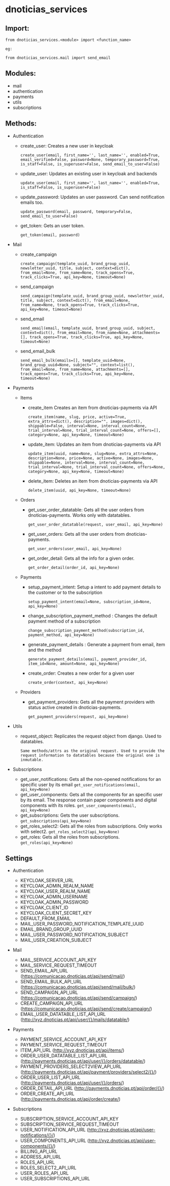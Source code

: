# dnoticias_services

## Import:

`from dnoticias_services.<module> import <function_name>`

`eg:`

`from dnoticias_services.mail import send_email`


## Modules:
* mail
* authentication
* payments
* utils
* subscriptions

## Methods:
* Authentication
  - create_user: Creates a new user in keycloak

    `create_user(email, first_name='', last_name='', enabled=True, email_verified=False, password=None, temporary_password=True, is_staff=False, is_superuser=False, send_email_to_user=False)`
  - update_user: Updates an existing user in keycloak and backends

    `update_user(email, first_name='', last_name='', enabled=True, is_staff=False, is_superuser=False)`
  - update_password: Updates an user password. Can send notification emails too.

    `update_password(email, password, temporary=False, send_email_to_user=False)`
  - get_token: Gets an user token.

    `get_token(email, password)`
* Mail
  - create_campaign

    `create_campaign(template_uuid, brand_group_uuid, newsletter_uuid, title, subject, context=dict(), from_email=None, from_name=None, track_opens=True, track_clicks=True, api_key=None, timeout=None)`
  - send_campaign

    `send_campaign(template_uuid, brand_group_uuid, newsletter_uuid, title, subject, context=dict(), from_email=None, from_name=None, track_opens=True, track_clicks=True, api_key=None, timeout=None)`
  - send_email

    `send_email(email, template_uuid, brand_group_uuid, subject, context=dict(), from_email=None, from_name=None, attachments=[], track_opens=True, track_clicks=True, api_key=None, timeout=None)`
  - send_email_bulk

    `send_email_bulk(emails=[], template_uuid=None, brand_group_uuid=None, subject="", context=list(), from_email=None, from_name=None, attachments=[], track_opens=True, track_clicks=True, api_key=None, timeout=None)`

* Payments
  * Items
    - create_item Creates an item from dnoticias-payments via API

      `create_item(name, slug, price, active=True, extra_attrs=dict(), description="", images=dict(), shippable=False, interval=None, interval_count=None, trial_interval=None, trial_interval_count=None, offers=[], category=None, api_key=None, timeout=None)`
    - update_item: Updates an item from dnoticias-payments via API

      `update_item(uuid, name=None, slug=None, extra_attrs=None, description=None, price=None, active=None, images=None, shippable=None, interval=None, interval_count=None, trial_interval=None, trial_interval_count=None, offers=None, category=None, api_key=None, timeout=None)`
    - delete_item: Deletes an item from dnoticias-payments via API

      `delete_item(uuid, api_key=None, timeout=None)`

  * Orders
    - get_user_order_datatable: Gets all the user orders from dnoticias-payments. Works only with datatables.

      `get_user_order_datatable(request, user_email, api_key=None)`

    - get_user_orders: Gets all the user orders from dnoticias-payments.

      `get_user_orders(user_email, api_key=None)`

    - get_order_detail: Gets all the info for a given order.

      `get_order_detail(order_id, api_key=None)`

  * Payments
    - setup_payment_intent: Setup a intent to add payment details to the customer or to the subscription

      `setup_payment_intent(email=None, subscription_id=None, api_key=None)`
    
    - change_subscription_payment_method : Changes the default payment method of a subscription
    
      `change_subscription_payment_method(subscription_id, payment_method, api_key=None)`
    
    - generate_payment_details : Generate a payment from email, item and the method

      `generate_payment_details(email, payment_provider_id, item_id=None, amount=None, api_key=None)`

    - create_order: Creates a new order for a given user

      `create_order(context, api_key=None)`

  * Providers
    - get_payment_providers: Gets all the payment providers with status active created in dnoticias-payments.

      `get_payment_providers(request, api_key=None)`

* Utils
  - request_object: Replicates the request object from django. Used to datatables.

    `Same methods/attrs as the original request. Used to provide the request information to datatables because the original one is inmutable.`

* Subscriptions
  - get_user_notifications: Gets all the non-opened notifications for an specific user by its email
    `get_user_notifications(email, api_key=None)`
  - get_user_components: Gets all the components for an specific user by its email. The response contain paper components and digital components with its roles.
    `get_user_components(email, api_key=None)`
  - get_subscriptions: Gets the user subscriptions.
    `get_subscriptions(api_key=None)`
  - get_roles_select2: Gets all the roles from subscriptions. Only works with select2.
    `get_roles_select2(api_key=None)`
  - get_roles: Gets all the roles from subscriptions.
    `get_roles(api_key=None)`


## Settings
* Authentication
    - KEYCLOAK_SERVER_URL
    - KEYCLOAK_ADMIN_REALM_NAME
    - KEYCLOAK_USER_REALM_NAME
    - KEYCLOAK_ADMIN_USERNAME
    - KEYCLOAK_ADMIN_PASSWORD
    - KEYCLOAK_CLIENT_ID
    - KEYCLOAK_CLIENT_SECRET_KEY
    - DEFAULT_FROM_EMAIL
    - MAIL_USER_PASSWORD_NOTIFICATION_TEMPLATE_UUID
    - EMAIL_BRAND_GROUP_UUID
    - MAIL_USER_PASSWORD_NOTIFICATION_SUBJECT
    - MAIL_USER_CREATION_SUBJECT

* Mail
    - MAIL_SERVICE_ACCOUNT_API_KEY
    - MAIL_SERVICE_REQUEST_TIMEOUT
    - SEND_EMAIL_API_URL (https://comunicacao.dnoticias.pt/api/send/mail/)
    - SEND_EMAIL_BULK_API_URL (https://comunicacao.dnoticias.pt/api/send/mail/bulk/)
    - SEND_CAMPAIGN_API_URL (https://comunicacao.dnoticias.pt/api/send/campaign/)
    - CREATE_CAMPAIGN_API_URL (https://comunicacao.dnoticias.pt/api/send/create/campaign/)
    - EMAIL_USER_DATATABLE_LIST_API_URL (http://xyz.dnoticias.pt/api/user/{}/mails/datatable/)

* Payments
    - PAYMENT_SERVICE_ACCOUNT_API_KEY
    - PAYMENT_SERVICE_REQUEST_TIMEOUT
    - ITEM_API_URL (http://xyz.dnoticias.pt/api/items/)
    - ORDER_USER_DATATABLE_LIST_API_URL (http://payments.dnoticias.pt/api/user/{}/orders/datatable/)
    - PAYMENT_PROVIDERS_SELECT2VIEW_API_URL (http://payments.dnoticias.pt/api/payment/providers/select2/{}/)
    - ORDER_USER_LIST_API_URL (http://payments.dnoticias.pt/api/user/{}/orders/)
    - ORDER_DETAIL_API_URL (http://payments.dnoticias.pt/api/order/{}/)
    - ORDER_CREATE_API_URL (http://payments.dnoticias.pt/api/order/create/)

* Subscriptions
    - SUBSCRIPTION_SERVICE_ACCOUNT_API_KEY
    - SUBSCRIPTION_SERVICE_REQUEST_TIMEOUT
    - USER_NOTIFICATION_API_URL (http://xyz.dnoticias.pt/api/user-notifications/{}/)
    - USER_COMPONENTS_API_URL (http://xyz.dnoticias.pt/api/user-components/{}/)
    - BILLING_API_URL
    - ADDRESS_API_URL
    - ROLES_API_URL
    - ROLES_SELECT2_API_URL
    - USER_ROLES_API_URL
    - USER_SUBSCRIPTIONS_API_URL
